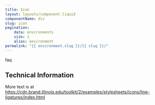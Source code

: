 ```yaml
---
title: Icon
layout: layouts/component.liquid
componentName: div
slug: icon
pagination:
    data: environments
    size: 1
    alias: environment
permalink: "{{ environment.slug }}/{{ slug }}/"
---
```

<div id="template-information">
faq
</div>

## Technical Information

More text is at https://cdn.brand.illinois.edu/toolkit/2/examples/stylesheets/icons/line-ligatures/index.html